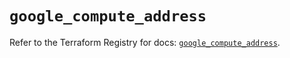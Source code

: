# `google_compute_address`

Refer to the Terraform Registry for docs: [`google_compute_address`](https://registry.terraform.io/providers/hashicorp/google/6.14.1/docs/resources/compute_address).
